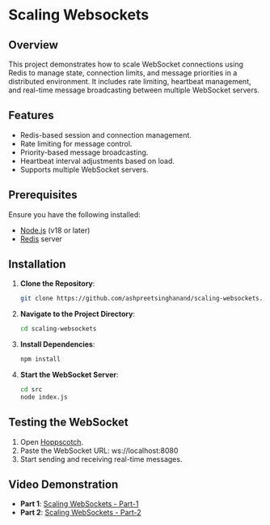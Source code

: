 # Scaling Websockets

## Overview

This project demonstrates how to scale WebSocket connections using Redis to manage state, connection limits, and message priorities in a distributed environment. It includes rate limiting, heartbeat management, and real-time message broadcasting between multiple WebSocket servers.

## Features

- Redis-based session and connection management.
- Rate limiting for message control.
- Priority-based message broadcasting.
- Heartbeat interval adjustments based on load.
- Supports multiple WebSocket servers.

## Prerequisites

Ensure you have the following installed:

- [Node.js](https://nodejs.org/en/download/) (v18 or later)
- [Redis](https://redis.io/docs/getting-started/) server

## Installation

1. **Clone the Repository**:
    ```bash
    git clone https://github.com/ashpreetsinghanand/scaling-websockets.git
    ```

2. **Navigate to the Project Directory**:
    ```bash
    cd scaling-websockets
    ```

3. **Install Dependencies**:
    ```bash
    npm install
    ```

4. **Start the WebSocket Server**:
    ```bash
    cd src
    node index.js
    ```

## Testing the WebSocket

1. Open [Hoppscotch](https://hoppscotch.io/realtime/websocket).
2. Paste the WebSocket URL: ws://localhost:8080
3. Start sending and receiving real-time messages.

## Video Demonstration

- **Part 1**: [Scaling WebSockets - Part-1](https://youtu.be/IX1SmtOmCGs)
- **Part 2**: [Scaling WebSockets - Part-2](https://youtu.be/6CXhOeY0eWc)
